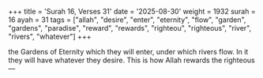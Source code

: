 +++
title = 'Surah 16, Verses 31'
date = '2025-08-30'
weight = 1932
surah = 16
ayah = 31
tags = ["allah", "desire", "enter", "eternity", "flow", "garden", "gardens", "paradise", "reward", "rewards", "righteou", "righteous", "river", "rivers", "whatever"]
+++

the Gardens of Eternity which they will enter, under which rivers flow. In it they will have whatever they desire. This is how Allah rewards the righteous—